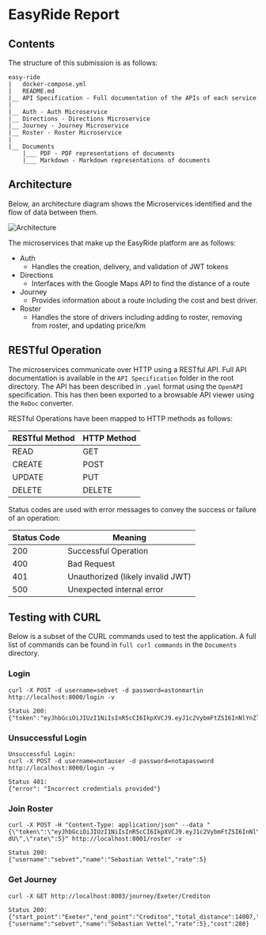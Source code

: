 # EasyRide Report

## Contents

The structure of this submission is as follows:

```
easy-ride
|	docker-compose.yml
|	README.md
|__ API Specification - Full documentation of the APIs of each service
|
|__ Auth - Auth Microservice
|__ Directions - Directions Microservice
|__ Journey - Journey Microservice
|__ Roster - Roster Microservice
|
|__ Documents
	|___ PDF - PDF representations of documents
	|___ Markdown - Markdown representations of documents
```



## Architecture

Below, an architecture diagram shows the Microservices identified and the flow of data between them. 

![Architecture](F:/Downloads/Architecture.png)

The microservices that make up the EasyRide platform are as follows:

- Auth
  - Handles the creation, delivery, and validation of JWT tokens
- Directions
  - Interfaces with the Google Maps API to find the distance of a route
- Journey
  - Provides information about a route including the cost and best driver.
- Roster
  - Handles the store of drivers including adding to roster, removing from roster, and updating price/km

## RESTful Operation

The microservices communicate over HTTP using a RESTful API. Full API documentation is available in the `API Specification` folder in the root directory. The API has been described in `.yaml` format using the `OpenAPI` specification. This has then been exported to a browsable API viewer using the `ReDoc` converter. 

RESTful Operations have been mapped to HTTP methods as follows:

| RESTful Method | HTTP Method |
| -------------- | ----------- |
| READ           | GET         |
| CREATE         | POST        |
| UPDATE         | PUT         |
| DELETE         | DELETE      |

Status codes are used with error messages to convey the success or failure of an operation:

| Status Code | Meaning                           |
| ----------- | --------------------------------- |
| 200         | Successful Operation              |
| 400         | Bad Request                       |
| 401         | Unauthorized (likely invalid JWT) |
| 500         | Unexpected internal error         |

## Testing with CURL

Below is a subset of the CURL commands used to test the application. A full list of commands can be found in `full curl commands` in the `Documents` directory. 

### Login

```#
curl -X POST -d username=sebvet -d password=astonmartin http://localhost:8000/login -v

Status 200:				{"token":"eyJhbGciOiJIUzI1NiIsInR5cCI6IkpXVCJ9.eyJ1c2VybmFtZSI6InNlYnZldCIsIm5hbWUiOiIiLCJleHAiOjE2MTU1NTgxMzZ9.dDhv7JpV1HmexRgQMFSH9YJH47nkckgFRWJLSIobdco"}
```

### Unsuccessful Login

```
Unsuccessful Login:
curl -X POST -d username=notauser -d password=notapassword http://localhost:8000/login -v

Status 401:
{"error": "Incorrect credentials provided"}
```

### Join Roster

```
curl -X POST -H "Content-Type: application/json" --data "{\"token\":\"eyJhbGciOiJIUzI1NiIsInR5cCI6IkpXVCJ9.eyJ1c2VybmFtZSI6InNlYnZldCIsIm5hbWUiOiIiLCJleHAiOjE2MTU1NTg2MTN9.6XKKiAC0aL3Dny3OOaD64HL8OU9V34xceaOFjmiR-dU\",\"rate\":5}" http://localhost:8001/roster -v

Status 200:
{"username":"sebvet","name":"Sebastian Vettel","rate":5}
```

### Get Journey

```
curl -X GET http://localhost:8003/journey/Exeter/Crediton

Status 200:
{"start_point":"Exeter","end_point":"Crediton","total_distance":14007,"a_road_distance":13403,"best_driver":{"username":"sebvet","name":"Sebastian Vettel","rate":5},"cost":280} 	
```



